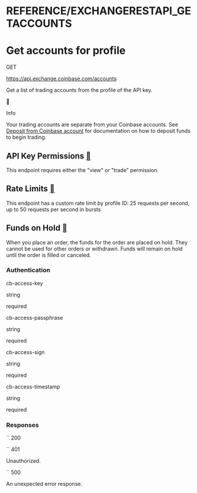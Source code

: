 

# REFERENCE/EXCHANGERESTAPI_GETACCOUNTS

# Get accounts for profile

GET

https://api.exchange.coinbase.com/accounts

Get a list of trading accounts from the profile of the API key.



Info

Your trading accounts are separate from your Coinbase accounts. See [Deposit from Coinbase account](https://docs.cdp.coinbase.com/exchange/reference/exchangerestapi_postdepositcoinbaseaccount) for documentation on how to deposit funds to begin trading.

## API Key Permissions [](https://docs.cdp.coinbase.com/exchange/reference/exchangerestapi_getaccounts\#api-key-permissions "Direct link to API Key Permissions")

This endpoint requires either the "view" or "trade" permission.

## Rate Limits [](https://docs.cdp.coinbase.com/exchange/reference/exchangerestapi_getaccounts\#rate-limits "Direct link to Rate Limits")

This endpoint has a custom rate limit by profile ID: 25 requests per second, up to 50 requests per second in bursts

## Funds on Hold [](https://docs.cdp.coinbase.com/exchange/reference/exchangerestapi_getaccounts\#funds-on-hold "Direct link to Funds on Hold")

When you place an order, the funds for the order are placed on hold. They cannot be used for other orders or withdrawn. Funds will remain on hold until the order is filled or canceled.

### Authentication

cb-access-key

string

required

cb-access-passphrase

string

required

cb-access-sign

string

required

cb-access-timestamp

string

required

### Responses

`` 200

`` 401

Unauthorized.

`` 500

An unexpected error response.